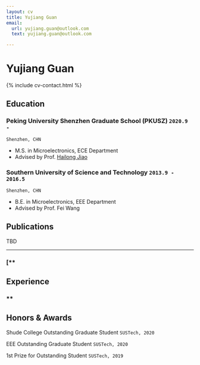 ```yaml
---
layout: cv
title: Yujiang Guan
email:
  url: yujiang.guan@outlook.com
  text: yujiang.guan@outlook.com

---
```


# Yujiang Guan

<!--
include contact information from the front matter
Supported arguments:
    - homepage: url, text
        - phone
        - email
-->

{% include cv-contact.html %}

## Education

### Peking University Shenzhen Graduate School (PKUSZ) `2020.9 -`

```
Shenzhen, CHN
```

- M.S. in Microelectronics, ECE Department
- Advised by Prof. [Hailong Jiao](pku-vlsi.com)



### Southern University of Science and Technology `2013.9 - 2016.5`

```
Shenzhen, CHN
```

- B.E. in Microelectronics, EEE Department
- Advised by  Prof. Fei Wang

## Publications

TBD

---

### [**<!--Whiteboard Scanning Using Super-Resolution**](http://scholar.dickinson.edu/student_honors/221/)-->

<!--**Wode Ni**.<br> _Dickinson College Honors Theses. Paper 221._<br>-->
<!--[[PDF]({{ page.homepage.url }}/assets/superres.pdf)]-->

## Experience

### **<!--Microsoft Research** `2020.5 -`-->

<!--_Research Intern_<br>-->





## Honors & Awards

Shude College Outstanding Graduate Student `SUSTech, 2020` <br>

EEE Outstanding Graduate Student `SUSTech, 2020` <br>

1st Prize for Outstanding Student `SUSTech, 2019` <br>

